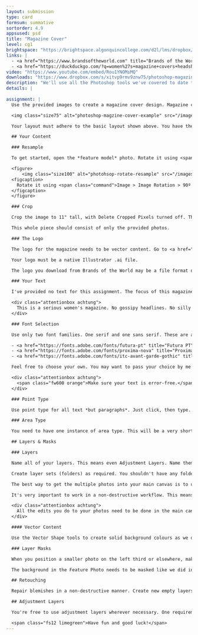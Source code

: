 ```yaml
---
layout: submission
type: card
formsum: summative
sortorder: 4.9
appsused: psd
title: "Magazine Cover"
level: cg1
brightspace: "https://brightspace.algonquincollege.com/d2l/lms/dropbox/user/folder_submit_files.d2l?db=84515&grpid=0&isprv=0&bp=0&ou=92671"
links: |
  - <a href="https://www.brandsoftheworld.com" title="Brands of the World Vector Logos" target="_blank">Brands of the World</a>
  - <a href="https://duckduckgo.com/?q=women%27s+magazine+covers+headshot&amp;t=osx&amp;iax=images&amp;ia=images" title="Magazine Cover images" target="_blank">Magazine Cover images</a>
video: "https://www.youtube.com/embed/Rou1YNOMsMQ"
downloads: "https://www.dropbox.com/s/xitvp9rmv9znw75/photoshop-magazine-cover.zip?dl=1"
description: "We'll use all the Photoshop tools we've covered to date to design a magazine cover using a non-destructive workflow."
details: |
  
assignment: |
  Use the provided images to create a magazine cover design. Magazine covers usually conform to standard layouts due to display racks and other marketing considerations. Yours needs to conform to them, too.

  <img class="size75" alt="photoshop-magzine-cover-example" src="/images/photoshop-magazine-cover/magazine-cover-wireframe.svg">

  Your layout must adhere to the basic layout shown above. You have the option of placing your model photos in either of the coverline areas. You can place them anywhere inside those areas. The feature photo is the feature photo.

  ## Your Content

  ### Resample

  To get started, open the *feature model* photo. Rotate it using <span class="command">Image > Image Rotation > 90º Clockwise</span>. Resample it to 8.5" wide. Leave the height to whatever it is.

  <figure>
      <img class="size100" alt="photohsop-rotate-resample" src="/images/photoshop-magazine-cover/photohsop-rotate-resample.jpg">
  <figcaption>
    Rotate it using <span class="command">Image > Image Rotation > 90º Clockwise</span>.
  </figcaption>
  </figure>

  ### Crop

  Crop the image to 11" tall, with Delete Cropped Pixels turned off. This is really the only cropping you should do.

  This whole piece should consist of only the provided photos.

  ### The Logo

  The logo for the magazine needs to be vector content. Go to <a href="https://www.brandsoftheworld.com" title="Brands of the World Vector Logos" target="_blank">Brands of the World</a> to download a magazine logo.

  Your logo must be a native Illustrator .ai file.

  The logo you download from Brands of the World may be a file format other than a native .ai Illustrator file. If yours is some other format, simply open it in Illustrator to perform a Save As... Illustrator. Use <span class="command">File > Place Embedded</span> to get the logo into your Photoshop file.

  ### Your Text

  I've provided no text for this assignment. The focus of this magazine is women. Visit women's magazine web sites to source headlines. If you wish, you could pretend the provided photos are certain celebrities. You can base your text on this assumption.

  <div class="attentionbox achtung">
    This is a serious women's magazine. No gossipy headlines. No silly headlines.
  </div>

  ### Font Selection

  Use only two font families. One serif and one sans serif. These are a few useful font pairs:

  - <a href="https://fonts.adobe.com/fonts/futura-pt" title="Futura PT" target="_blank">Futura PT</a> with <a href="https://fonts.adobe.com/fonts/kepler" title="Kepler Font" target="_blank">Kepler</a>
  - <a href="https://fonts.adobe.com/fonts/proxima-nova" title="Proxima Nova" target="_blank">Proxima Nova</a> with <a href="https://fonts.adobe.com/fonts/utopia" title="Utopia" target="_blank">Utopia</a>
  - <a href="https://fonts.adobe.com/fonts/itc-avant-garde-gothic" title="Avant Garde Gothic" target="_blank">Avant Garde Gothic</a> with <a href="https://fonts.adobe.com/fonts/sabon" title="Sabon" target="_blank">Sabon</a>

  Feel free to choose your own. You may want to pass your choice by me before you go too far.

  <div class="attentionbox achtung">
    <span class="fw600 orange">Make sure your text is error-free.</span> I suggest you go to a similar magazine's web site to copy/paste text. Paste it into a text file. Save that with your project as you work.
  </div>

  ### Point Type

  Use point type for all text *but paragraphs*. Just click, then type. Do not drag a box. This will be almost all text in this layout.

  ### Area Type

  You need to have one instance of area type. This will be a very short paragraph of text. That means that you drag a box.

  ## Layers & Masks

  ### Layers

  Name all of your layers. This means even Adjustment Layers. Name them specifically. Blemishes Copy is not even acceptable.

  Create layer sets (folders) as required. You shouldn't have any folders with only one layer in it. They're there to organize multiple layers.

  The best way to get the multiple photos into your main canvas is to use <span class="command">File > Place Embedded...</span>. 

  It's very important to work in a non-destructive workflow. This means that you do not touch the original photos.

  <div class="attentionbox achtung">
    All the edits you do to your photos need to be done in the main canvas, not in the original photo's file.
  </div>

  #### Vector Content

  Use the Vector Shape tools to create solid background colours as we did in the Layers assignment a few weeks ago. Avoid using any other techniques to create solid shapes.

  ### Layer Masks

  When you position a smaller photo on the left third or elsewhere, make sure you mask it to hide unwanted areas.

  The background in the Feature Photo needs to be masked like we did in class.

  ## Retouching

  Repair blemishes in a non-destructive manner. Create new empty layers when you clone to remove blemishes, as we did in the previous lesson.

  ## Adjustment Layers

  You're free to use adjustment layers wherever necessary. One requirement is to use them to change the eyes and lips colours of the main model. Be subtle with your edits.

  <span class="fs12 limegreen">Have fun and good luck!</span>
---
```

